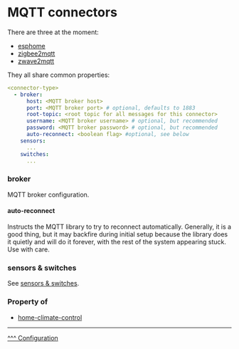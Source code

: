 MQTT connectors
==
There are three at the moment:
* [esphome](./esphome.md)
* [zigbee2mqtt](./zigbee2mqtt.md)
* [zwave2mqtt](./zwave2mqtt.md)

They all share common properties:

```yaml
<connector-type>
  - broker:
      host: <MQTT broker host>
      port: <MQTT broker port> # optional, defaults to 1883
      root-topic: <root topic for all messages for this connector>
      username: <MQTT broker username> # optional, but recommended
      password: <MQTT broker password> # optional, but recommended
      auto-reconnect: <boolean flag> #optional, see below
    sensors:
      ...
    switches:
      ...
```

### broker
MQTT broker configuration.

#### auto-reconnect
Instructs the MQTT library to try to reconnect automatically. Generally, it is a good thing, but it may backfire during initial setup because the library does it quietly and will do it forever, with the rest of the system appearing stuck. Use with care.

### sensors & switches

See [sensors & switches](./sensors-and-switches.md).

### Property of
* [home-climate-control](./home-climate-control.md)

---
[^^^ Configuration](./index.md)
